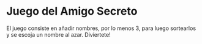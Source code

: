 <h1>Juego del Amigo Secreto</h1>

El juego consiste en añadir nombres, por lo menos 3, para luego sortearlos y se escoja un nombre al azar. Divíertete! 
